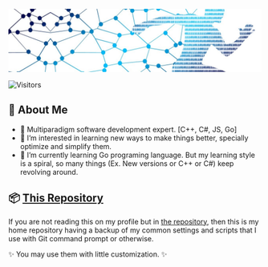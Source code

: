[![Banner](./banner.jpg)](https://github.com/raghuwanshi "A race for information")

![Visitors](https://visitor-badge-reloaded.herokuapp.com/badge?page_id=raghuwanshi)

🧬 About Me
--------

- 🧠 Multiparadigm software development expert. [C++, C#, JS, Go]
- 💭 I’m interested in learning new ways to make things better, specially optimize and simplify them.
- 🌱 I’m currently learning Go programing language. But my learning style is a spiral, so many things (Ex. New versions or C++ or C#) keep revolving around.

📦 [This Repository](https://github.com/raghuwanshi/raghuwanshi "contains this README.md file.")
---------------

If you are not reading this on my profile but in [the repository](https://github.com/raghuwanshi/raghuwanshi), then this is my home repository having a backup of my common settings and scripts that I use with Git command prompt or otherwise. 

✨ You may use them with little customization. ✨


